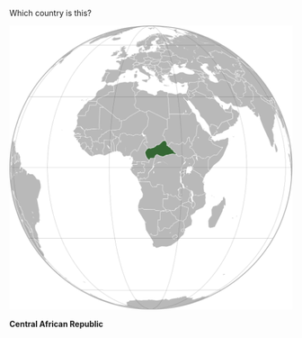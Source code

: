 Which country is this?

![Map of a country](images/Central_African_Republic_(orthographic_projection).svg)
<!--question-->
**Central African Republic**